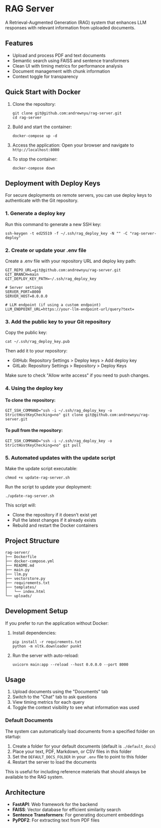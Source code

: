 # RAG Server

A Retrieval-Augmented Generation (RAG) system that enhances LLM responses with relevant information from uploaded documents.

## Features

- Upload and process PDF and text documents
- Semantic search using FAISS and sentence transformers
- Clean UI with timing metrics for performance analysis
- Document management with chunk information
- Context toggle for transparency

## Quick Start with Docker

1. Clone the repository:
   ```
   git clone git@github.com:andrewnyu/rag-server.git
   cd rag-server
   ```

2. Build and start the container:
   ```
   docker-compose up -d
   ```

3. Access the application:
   Open your browser and navigate to `http://localhost:8000`

4. To stop the container:
   ```
   docker-compose down
   ```

## Deployment with Deploy Keys

For secure deployments on remote servers, you can use deploy keys to authenticate with the Git repository.

### 1. Generate a deploy key
Run this command to generate a new SSH key:

```
ssh-keygen -t ed25519 -f ~/.ssh/rag_deploy_key -N "" -C "rag-server-deploy"
```

### 2. Create or update your .env file
Create a .env file with your repository URL and deploy key path:

```
GIT_REPO_URL=git@github.com:andrewnyu/rag-server.git
GIT_BRANCH=main
GIT_DEPLOY_KEY_PATH=~/.ssh/rag_deploy_key

# Server settings
SERVER_PORT=8000
SERVER_HOST=0.0.0.0

# LLM endpoint (if using a custom endpoint)
LLM_ENDPOINT_URL=https://your-llm-endpoint-url/query?text=
```

### 3. Add the public key to your Git repository
Copy the public key:

```
cat ~/.ssh/rag_deploy_key.pub
```

Then add it to your repository:
- GitHub: Repository Settings > Deploy keys > Add deploy key
- GitLab: Repository Settings > Repository > Deploy Keys

Make sure to check "Allow write access" if you need to push changes.

### 4. Using the deploy key

#### To clone the repository:
```
GIT_SSH_COMMAND="ssh -i ~/.ssh/rag_deploy_key -o StrictHostKeyChecking=no" git clone git@github.com:andrewnyu/rag-server.git
```

#### To pull from the repository:
```
GIT_SSH_COMMAND="ssh -i ~/.ssh/rag_deploy_key -o StrictHostKeyChecking=no" git pull
```

### 5. Automated updates with the update script
Make the update script executable:

```
chmod +x update-rag-server.sh
```

Run the script to update your deployment:

```
./update-rag-server.sh
```

This script will:
- Clone the repository if it doesn't exist yet
- Pull the latest changes if it already exists
- Rebuild and restart the Docker containers

## Project Structure

```
rag-server/
├── Dockerfile
├── docker-compose.yml
├── README.md
├── main.py
├── llm.py
├── vectorstore.py
├── requirements.txt
├── templates/
│   └── index.html
└── uploads/
```

## Development Setup

If you prefer to run the application without Docker:

1. Install dependencies:
   ```
   pip install -r requirements.txt
   python -m nltk.downloader punkt
   ```

2. Run the server with auto-reload:
   ```
   uvicorn main:app --reload --host 0.0.0.0 --port 8000
   ```

## Usage

1. Upload documents using the "Documents" tab
2. Switch to the "Chat" tab to ask questions
3. View timing metrics for each query
4. Toggle the context visibility to see what information was used

### Default Documents

The system can automatically load documents from a specified folder on startup:

1. Create a folder for your default documents (default is `./default_docs`)
2. Place your text, PDF, Markdown, or CSV files in this folder
3. Set the `DEFAULT_DOCS_FOLDER` in your `.env` file to point to this folder
4. Restart the server to load the documents

This is useful for including reference materials that should always be available to the RAG system.

## Architecture

- **FastAPI**: Web framework for the backend
- **FAISS**: Vector database for efficient similarity search
- **Sentence Transformers**: For generating document embeddings
- **PyPDF2**: For extracting text from PDF files 